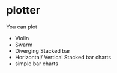 # plotter

You can plot

- Violin
- Swarm
- Diverging Stacked bar
- Horizontal/ Vertical Stacked bar charts
- simple bar charts
